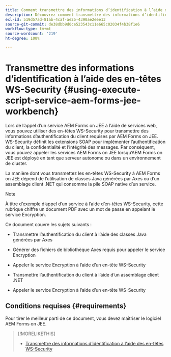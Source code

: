 ```yaml
---
title: Comment transmettre des informations d’identification à l’aide des en-têtes WS-security ?
description: Découvrez comment transmettre des informations d’identification à l’aide des en-têtes WS-security.
exl-id: 519d57ad-81ab-4caf-ae25-4390ae2eee13
source-git-commit: de38dbb9d0ce523543c11e665c02034f4b38f1e6
workflow-type: tm+mt
source-wordcount: '219'
ht-degree: 100%

---
```


# Transmettre des informations d’identification à l’aide des en-têtes WS-Security {#using-execute-script-service-aem-forms-jee-workbench}

Lors de l’appel d’un service AEM Forms on JEE à l’aide de services web, vous pouvez utiliser des en-têtes WS-Security pour transmettre des informations d’authentification du client requises par AEM Forms on JEE. WS-Security définit les extensions SOAP pour implémenter l’authentification du client, la confidentialité et l’intégrité des messages. Par conséquent, vous pouvez appeler les services AEM Forms on JEE lorsqu’AEM Forms on JEE est déployé en tant que serveur autonome ou dans un environnement de cluster.

La manière dont vous transmettez les en-têtes WS-Security à AEM Forms on JEE dépend de l’utilisation de classes Java générées par Axes ou d’un assemblage client .NET qui consomme la pile SOAP native d’un service.

>[!NOTE]
>
>À titre d’exemple d’appel d’un service à l’aide d’en-têtes WS-Security, cette rubrique chiffre un document PDF avec un mot de passe en appelant le service Encryption.

Ce document couvre les sujets suivants :

* Transmettre l’authentification du client à l’aide des classes Java générées par Axes

* Générer des fichiers de bibliothèque Axes requis pour appeler le service Encryption

* Appeler le service Encryption à l’aide d’un en-tête WS-Security

* Transmettre l’authentification du client à l’aide d’un assemblage client .NET

* Appeler le service Encryption à l’aide d’un en-tête WS-Security


## Conditions requises {#requirements}

Pour tirer le meilleur parti de ce document, vous devez maîtriser le logiciel AEM Forms on JEE.

>[!MORELIKETHIS]
>
>* [Transmettre des informations d’identification à l’aide des en-têtes WS-Security](assets/passing-credentials-using-ws-security-headers.pdf)

